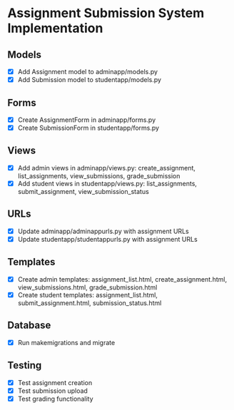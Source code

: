 # Assignment Submission System Implementation

## Models
- [x] Add Assignment model to adminapp/models.py
- [x] Add Submission model to studentapp/models.py

## Forms
- [x] Create AssignmentForm in adminapp/forms.py
- [x] Create SubmissionForm in studentapp/forms.py

## Views
- [x] Add admin views in adminapp/views.py: create_assignment, list_assignments, view_submissions, grade_submission
- [x] Add student views in studentapp/views.py: list_assignments, submit_assignment, view_submission_status

## URLs
- [x] Update adminapp/adminappurls.py with assignment URLs
- [x] Update studentapp/studentappurls.py with assignment URLs

## Templates
- [x] Create admin templates: assignment_list.html, create_assignment.html, view_submissions.html, grade_submission.html
- [x] Create student templates: assignment_list.html, submit_assignment.html, submission_status.html

## Database
- [x] Run makemigrations and migrate

## Testing
- [x] Test assignment creation
- [x] Test submission upload
- [x] Test grading functionality
